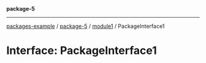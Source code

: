 **package-5**

***

[packages-example](../../../README.md) / [package-5](../../package-5.md) / [module1](../../package-5.md) / PackageInterface1

# Interface: PackageInterface1
